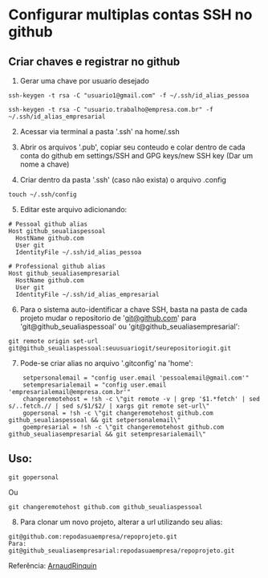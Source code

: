 # Configurar multiplas contas SSH no github

## Criar chaves e registrar no github

1. Gerar uma chave por usuario desejado

```ssh-keygen -t rsa -C "usuario1@gmail.com" -f ~/.ssh/id_alias_pessoa```

```ssh-keygen -t rsa -C "usuario.trabalho@empresa.com.br" -f ~/.ssh/id_alias_empresarial```

2. Acessar via terminal a pasta '.ssh' na home/.ssh

3. Abrir os arquivos '.pub', copiar seu conteudo e colar dentro de cada conta do github em settings/SSH and GPG keys/new SSH key (Dar um nome a chave)

4. Criar dentro da pasta '.ssh' (caso não exista) o arquivo .config

```touch ~/.ssh/config```

5. Editar este arquivo adicionando:

```
# Pessoal github alias
Host github_seualiaspessoal
  HostName github.com
  User git
  IdentityFile ~/.ssh/id_alias_pessoa
  
# Professional github alias
Host github_seualiasempresarial
  HostName github.com
  User git
  IdentityFile ~/.ssh/id_alias_empresarial
```
  
6. Para o sistema auto-identificar a chave SSH, basta na pasta de cada projeto mudar o repositorio de 'git@github.com' para 'git@github_seualiaspessoal' ou 'git@github_seualiasempresarial': 

```git remote origin set-url git@github_seualiaspessoal:seuusuariogit/seurepositoriogit.git```

7. Pode-se criar alias no arquivo '.gitconfig' na 'home':
```
	setpersonalemail = "config user.email 'pessoalemail@gmail.com'"
	setempresarialemail = "config user.email 'empresarialemail@empresa.com.br'"
	changeremotehost = !sh -c \"git remote -v | grep '$1.*fetch' | sed s/..fetch.// | sed s/$1/$2/ | xargs git remote set-url\"
	gopersonal = !sh -c \"git changeremotehost github.com github_seualiaspessoal && git setpersonalemail\"
	goempresarial = !sh -c \"git changeremotehost github.com github_seualiasempresarial && git setempresarialemail\"
```

## Uso:
```
git gopersonal
```
Ou
```
git changeremotehost github.com github_seualiaspessoal
```

8. Para clonar um novo projeto, alterar a url utilizando seu alias:

```
git@github.com:repodasuaempresa/repoprojeto.git
Para:
git@github_seualiasempresarial:repodasuaempresa/repoprojeto.git
```

Referência: [ArnaudRinquin](https://github.com/ArnaudRinquin/blog/blob/master/2014-03-11-one-command-github-account-switch.md)


